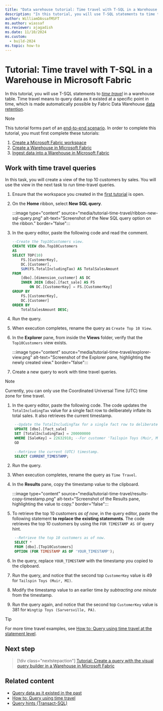 ```yaml
---
title: "Data warehouse tutorial: Time travel with T-SQL in a Warehouse in Microsoft Fabric"
description: "In this tutorial, you will use T-SQL statements to time travel in a warehouse table."
author: WilliamDAssafMSFT
ms.author: wiassaf
ms.reviewer: ajagadish
ms.date: 11/10/2024
ms.custom:
  - build-2024
ms.topic: how-to
---
```


# Tutorial: Time travel with T-SQL in a Warehouse in Microsoft Fabric

In this tutorial, you will use T-SQL statements to _[time travel](time-travel.md)_ in a warehouse table. Time travel means to query data as it existed at a specific point in time, which is made automatically possible by Fabric Data Warehouse [data retention](time-travel.md#data-retention).

> [!NOTE]
> This tutorial forms part of an [end-to-end scenario](tutorial-introduction.md#data-warehouse-end-to-end-scenario). In order to complete this tutorial, you must first complete these tutorials:
>
> 1. [Create a Microsoft Fabric workspace](tutorial-create-workspace.md)
> 1. [Create a Warehouse in Microsoft Fabric](tutorial-create-warehouse.md)
> 1. [Ingest data into a Warehouse in Microsoft Fabric](tutorial-ingest-data.md)

## Work with time travel queries

In this task, you will create a view of the top 10 customers by sales. You will use the view in the next task to run time-travel queries.

1. Ensure that the workspace you created in the [first tutorial](tutorial-create-workspace.md) is open.

1. On the **Home** ribbon, select **New SQL query**.

   :::image type="content" source="media/tutorial-time-travel/ribbon-new-sql-query.png" alt-text="Screenshot of the New SQL query option on the ribbon." border="false":::

1. In the query editor, paste the following code and read the comment.

    ```sql
    --Create the Top10Customers view.
    CREATE VIEW dbo.Top10Customers
    AS
    SELECT TOP(10)
        FS.[CustomerKey],
        DC.[Customer],
        SUM(FS.TotalIncludingTax) AS TotalSalesAmount
    FROM
        [dbo].[dimension_customer] AS DC
        INNER JOIN [dbo].[fact_sale] AS FS
            ON DC.[CustomerKey] = FS.[CustomerKey]
    GROUP BY
        FS.[CustomerKey],
        DC.[Customer]
    ORDER BY
        TotalSalesAmount DESC;
    ```

1. Run the query.

1. When execution completes, rename the query as `Create Top 10 View`.

1. In the **Explorer** pane, from inside the **Views** folder, verify that the `Top10Customers` view exists.

   :::image type="content" source="media/tutorial-time-travel/explorer-view.png" alt-text="Screenshot of the Explorer pane, highlighting the newly created view." border="false":::

1. Create a new query to work with time travel queries.

> [!NOTE]
> Currently, you can only use the Coordinated Universal Time (UTC) time zone for time travel.

1. In the query editor, paste the following code. The code updates the `TotalIncludingTax` value for a single fact row to deliberately inflate its total sales. It also retrieves the current timestamp.

   ```sql
    --Update the TotalIncludingTax for a single fact row to deliberately inflate its total sales.
    UPDATE [dbo].[fact_sale]
    SET [TotalIncludingTax] = 200000000
    WHERE [SaleKey] = 22632918; --For customer 'Tailspin Toys (Muir, MI)'
    GO
    
    --Retrieve the current (UTC) timestamp.
    SELECT CURRENT_TIMESTAMP;
   ```

1. Run the query.

1. When execution completes, rename the query as `Time Travel`.

1. In the **Results** pane, copy the timestamp value to the clipboard.

   :::image type="content" source="media/tutorial-time-travel/results-copy-timestamp.png" alt-text="Screenshot of the Results pane, highlighting the value to copy." border="false":::

1. To retrieve the top 10 customers _as of now_, in the query editor, paste the following statement **to replace the existing statements**. The code retrieves the top 10 customers by using the `FOR TIMESTAMP AS OF` query hint.

   ```sql
    --Retrieve the top 10 customers as of now.
    SELECT *
    FROM [dbo].[Top10Customers]
    OPTION (FOR TIMESTAMP AS OF 'YOUR_TIMESTAMP');
   ```

1. In the query, replace `YOUR_TIMESTAMP` with the timestamp you copied to the clipboard.

1. Run the query, and notice that the second top `CustomerKey` value is 49 for `Tailspin Toys (Muir, MI)`.

1. Modify the timestamp value to an earlier time _by subtracting one minute_ from the timestamp.

1. Run the query again, and notice that the second top `CustomerKey` value is 381 for `Wingtip Toys (Sarversville, PA)`.

> [!TIP]
> For more time travel examples, see [How to: Query using time travel at the statement level](how-to-query-using-time-travel.md).

## Next step

> [!div class="nextstepaction"]
> [Tutorial: Create a query with the visual query builder in a Warehouse in Microsoft Fabric](tutorial-visual-query.md)

## Related content

- [Query data as it existed in the past](time-travel.md)
- [How to: Query using time travel](how-to-query-using-time-travel.md)
- [Query hints (Transact-SQL)](/sql/t-sql/queries/hints-transact-sql-query?view=fabric&preserve-view=true)
